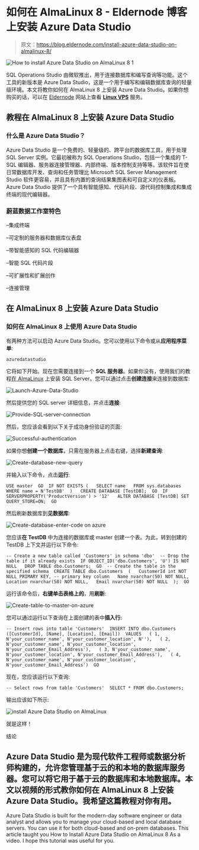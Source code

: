 # 如何在 AlmaLinux 8 - Eldernode 博客上安装 Azure Data Studio

> 原文：<https://blog.eldernode.com/install-azure-data-studio-on-almalinux-8/>

![How to install Azure Data Studio on AlmaLinux 8 1](img/a0cbbc703f7b7531810d482e55c00509.png)

SQL Operations Studio 由微软推出，用于连接数据库和编写查询等功能。这个工具的新版本是 Azure Data Studio，这是一个用于编写和编辑数据库查询的轻量级环境。本文将教你如何在 AlmaLinux 8 上安装 Azure Data Studio。如果你想购买的话，可以在 [Eldernode](https://eldernode.com/) 网站上查看 [**Linux VPS**](https://eldernode.com/linux-vps/) 服务。

## **教程在 AlmaLinux 8 上安装 Azure Data Studio**

### **什么是 Azure Data Studio？**

Azure Data Studio 是一个免费的、轻量级的、跨平台的数据库工具，用于处理 SQL Server 实例。它最初被称为 SQL Operations Studio，包括一个集成的 T-SQL 编辑器、服务器连接管理器、内部终端、版本控制支持等等。该软件旨在使日常数据库开发、查询和任务管理比 Microsoft SQL Server Management Studio 软件更容易，并且具有内置的查询结果集图表和可自定义的仪表板。Azure Data Studio 提供了一个具有智能感知、代码片段、源代码控制集成和集成终端的现代编辑器。

### **蔚蓝数据工作室特色**

–集成终端

–可定制的服务器和数据库仪表盘

–带智能感知的 SQL 代码编辑器

–智能 SQL 代码片段

–可扩展性和扩展创作

–连接管理

## **在 AlmaLinux 8 上安装 Azure Data Studio**

### **如何在 AlmaLinux 8 上使用 Azure Data Studio**

有两种方法可以启动 Azure Data Studio。您可以使用以下命令或从**应用程序菜单**:

```
azuredatastudio
```

它将如下开始。现在您需要连接到一个 **SQL 服务器**。如果你没有，使用我们的教程[在 AlmaLinux](https://blog.eldernode.com/install-and-use-sql-server-on-almalinux/) 上安装 SQL Server。您可以通过点击**创建连接**来连接到数据库:

![Launch-Azure-Data-Studio](img/04449c38f85b6f2b242f4b97b1e79481.png)

然后提供您的 SQL server 详细信息，并点击**连接**:

![Provide-SQL-server-connection](img/4c220b61c2b058f596572d9b2d0e0a40.png)

然后，您应该会看到以下关于成功身份验证的页面:

![Successful-authentication](img/5c2b71007388b9c1616491919aeb75ae.png)

如果你想**创建一个数据库**，只需在服务器上点击右键，选择**新建查询**:

![Create-database-new-query](img/c37692c9485767f1665e89e406e662ff.png)

并输入以下命令，点击**运行**:

```
USE master  GO  IF NOT EXISTS (   SELECT name   FROM sys.databases   WHERE name = N'TestDB'  )   CREATE DATABASE [TestDB];  GO  IF SERVERPROPERTY('ProductVersion') > '12'   ALTER DATABASE [TestDB] SET QUERY_STORE=ON;  GO
```

然后刷新数据库到**见数据库**:

![Create-database-enter-code on azure](img/8717633fa686652965022db433246aa0.png)

您应该**在 TestDB** 中为连接的数据库或 master 创建一个表。为此，转到创建的 TestDB 上下文并运行以下命令:

```
-- Create a new table called 'Customers' in schema 'dbo'  -- Drop the table if it already exists  IF OBJECT_ID('dbo.Customers', 'U') IS NOT NULL   DROP TABLE dbo.Customers;  GO  -- Create the table in the specified schema  CREATE TABLE dbo.Customers  (   CustomerId int NOT NULL PRIMARY KEY, -- primary key column   Name nvarchar(50) NOT NULL,   Location nvarchar(50) NOT NULL,   Email nvarchar(50) NOT NULL  );  GO
```

运行该命令后，**右键单击表格上的**，用**刷新**:

![Create-table-to-master-on-azure](img/ed0a17b851722b0e6a1905b9ef1f9b90.png)

您可以通过运行以下查询在上面创建的表中**插入行:**

```
-- Insert rows into table 'Customers'  INSERT INTO dbo.Customers   ([CustomerId], [Name], [Location], [Email])  VALUES   ( 1, N'your_customer_name', N'your_customer_location', N''),   ( 2, N'your_customer_name', N'your_customer_location', N'your_customer_Email_Address'),   ( 3, N'your_customer_name', N'your_customer_location', N'your_customer_Email_Address'),   ( 4, N'your_customer_name', N'your_customer_location', N'your_customer_Email_Address')  GO
```

现在，您应该运行以下查询:

```
-- Select rows from table 'Customers'  SELECT * FROM dbo.Customers;
```

输出应该如下所示:

![install Azure Data Studio on AlmaLinux](img/fc815ed18de974b2bf84854926c4b0ea.png)

就是这样！

结论

## Azure Data Studio 是为现代软件工程师或数据分析师构建的，允许您管理基于云的和本地的数据库服务器。您可以将它用于基于云的数据库和本地数据库。本文以视频的形式教你如何在 AlmaLinux 8 上安装 Azure Data Studio。我希望这篇教程对你有用。

Azure Data Studio is built for the modern-day software engineer or data analyst and allows you to manage your cloud-based and local database servers. You can use it for both cloud-based and on-prem databases. This article taught you How to Install Azure Data Studio on AlmaLinux 8 As a video. I hope this tutorial was useful for you.
